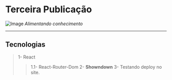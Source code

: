 # Terceira Publicação #
![Image](https://i.imgur.com/pi9CJOW.jpg=200x200)
_Alimentando conhecimento_
___
## Tecnologias
> 1- React
> > 1.1- React-Router-Dom
> 2- **Showndown**
> 3- Testando deploy no site.
